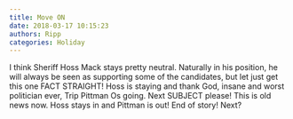 ```yaml
---
title: Move ON
date: 2018-03-17 10:15:23
authors: Ripp
categories: Holiday
---
```


 I think Sheriff Hoss Mack stays pretty neutral. Naturally in his position, he will always be seen as supporting some of the candidates, but let just get this one FACT STRAIGHT!  Hoss is staying and thank God, insane and worst politician ever, Trip Pittman Os going. Next SUBJECT please!  This is old news now. Hoss stays  in and Pittman is out!  End of story! Next?